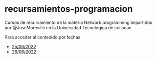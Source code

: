 # recursamientos-programacion
Cursos de recursamiento de la materia Network programming impartidos por @JoseMoreville en la Universidad Tecnologica de culiacan

Para acceder al contenido por fechas

<ul>
  <li><a href="https://github.com/JoseMoreville/recursamientos-programacion/tree/Clase-25/06/2022">25/06/2022</a></li>  
  <li><a href="https://github.com/JoseMoreville/recursamientos-programacion/tree/Clase-28/06/2022">28/06/2022</a></li>  
</ul>
